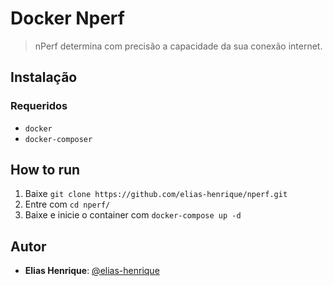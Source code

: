 # Docker Nperf
> nPerf determina com precisão a capacidade da sua conexão internet.
## Instalação
### Requeridos
  * `docker`
  * `docker-composer`

## How to run
1. Baixe `git clone https://github.com/elias-henrique/nperf.git`
2. Entre com `cd nperf/`
3. Baixe e inicie o container com `docker-compose up -d`
## Autor
 
* **Elias Henrique**: [@elias-henrique](https://github.com/elias-henrique)